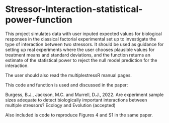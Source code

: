 # Stressor-Interaction-statistical-power-function

This project simulates data with user inputed expected values for biological responses in the classical factorial experimental set up to investigate the type of interaction between two stressors. It should be used as guidance for setting up real experiments where the user chooses plausible values for treatment means and standard deviations, and the function returns an estimate of the statistical power to reject the null model prediction for the interaction.

The user should also read the multiplestressR manual pages.

This code and function is used and discussed in the paper: 

Burgess, B.J., Jackson, M.C. and Murrell, D.J., 2022. Are experiment sample sizes adequate to detect biologically important interactions between multiple stressors? Ecology and Evolution (accepted)

Also included is code to reproduce Figures 4 and S1 in the same paper.
